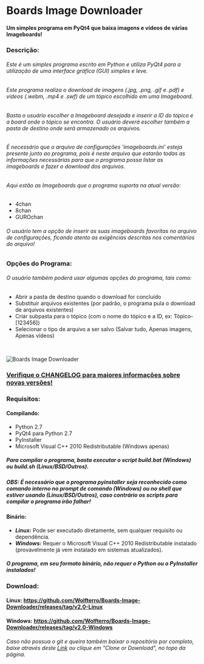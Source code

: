 # Boards Image Downloader
#### Um simples programa em PyQt4 que baixa imagens e vídeos de várias Imageboards!

### Descrição:

###### Este é um simples programa escrito em Python e utiliza PyQt4 para a utilização de uma interface gráfica (GUI) simples e leve.

###### Este programa realiza o download de imagens (.jpg, .png, .gif e .pdf) e vídeos (.webm, .mp4 e .swf) de um tópico escolhido em uma Imageboard.

###### Basta o usuário escolher a Imageboard desejada e inserir a ID do tópico e a board onde o tópico se encontra. O usuário deverá escolher também a pasta de destino onde será armazenado os arquivos.

###### É necessário que o arquivo de configurações 'imageboards.ini' esteja presente junto ao programa, pois é neste arquivo que estarão todas as informações necessárias para que o programa possa listar as imageboards e fazer o download dos arquivos. 

###### Aqui estão as Imageboards que o programa suporta na atual versão:
- 4chan
- 8chan
- GUROchan

###### O usuário tem a opção de inserir as suas imageboards favoritas no arquivo de configurações, ficando atento as exigências descritas nos comentários do arquivo!

### Opções do Programa:

###### O usuário também poderá usar algumas opções do programa, tais como:
- Abrir a pasta de destino quando o download for concluído
- Substituir arquivos existentes (por padrão, o programa pula o download de arquivos existentes)
- Criar subpasta para o tópico (com o nome do tópico e a ID, ex: Tópico-[123456])
- Selecionar o tipo de arquivo a ser salvo (Salvar tudo, Apenas imagens, Apenas vídeos)

<br />

![Boards Image Downloader](http://i.imgur.com/wfy9U48.png)

### [Verifique o CHANGELOG para maiores informações sobre novas versões!](https://raw.github.com/Wolfterro/Boards-Image-Downloader/master/CHANGELOG.txt)

### Requisitos:

#### Compilando:
- Python 2.7
- PyQt4 para Python 2.7
- PyInstaller
- Microsoft Visual C++ 2010 Redistributable (Windows apenas)

##### Para compilar o programa, basta executar o script build.bat (Windows) ou build.sh (Linux/BSD/Outros).
##### ***OBS:*** É necessário que o programa pyinstaller seja reconhecido como comando interno no prompt de comando (Windows) ou no shell que estiver usando (Linux/BSD/Outros), caso contrário os scripts para compilar o programa irão falhar!

#### Binário:
- ***Linux:*** Pode ser executado diretamente, sem qualquer requisito ou dependência.
- ***Windows:*** Requer o Microsoft Visual C++ 2010 Redistributable instalado (provavelmente já vem instalado em sistemas atualizados).
##### O programa, em seu formato binário, não requer o Python ou o PyInstaller instalados!

### Download:

#### Linux: https://github.com/Wolfterro/Boards-Image-Downloader/releases/tag/v2.0-Linux
#### Windows: https://github.com/Wolfterro/Boards-Image-Downloader/releases/tag/v2.0-Windows

###### Caso não possua o git e queira também baixar o repositório por completo, baixe através deste [Link](https://github.com/Wolfterro/Boards-Image-Downloader/archive/master.zip) ou clique em "Clone or Download", no topo da página.
